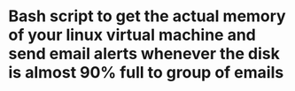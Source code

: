 # Bash script to get the actual memory of your linux virtual machine and send email alerts whenever the disk is almost 90% full to group of emails
